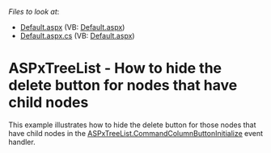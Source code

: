 <!-- default file list -->
*Files to look at*:

* [Default.aspx](./CS/WebSite/Default.aspx) (VB: [Default.aspx](./VB/WebSite/Default.aspx))
* [Default.aspx.cs](./CS/WebSite/Default.aspx.cs) (VB: [Default.aspx](./VB/WebSite/Default.aspx))
<!-- default file list end -->
# ASPxTreeList - How to hide the delete button for nodes that have child nodes


<p>This example illustrates how to hide the delete button for those nodes that have child nodes in the <a href="http://documentation.devexpress.com/#AspNet/DevExpressWebASPxTreeListASPxTreeList_CommandColumnButtonInitializetopic"><u>ASPxTreeList.CommandColumnButtonInitialize</u></a> event handler.</p>

<br/>


